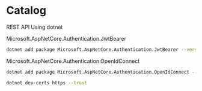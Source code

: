 # Catalog

REST API Using dotnet

Microsoft.AspNetCore.Authentication.JwtBearer

```bash
dotnet add package Microsoft.AspNetCore.Authentication.JwtBearer --version 5.0.0
```

Microsoft.AspNetCore.Authentication.OpenIdConnect

```bash
dotnet add package Microsoft.AspNetCore.Authentication.OpenIdConnect --version 5.0.0
```

```bash
dotnet dev-certs https --trust
```
